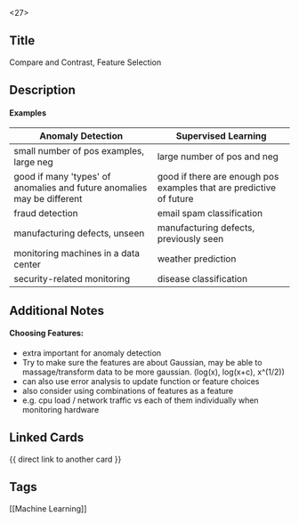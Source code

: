 <27>

## Title

Compare and Contrast, Feature Selection

## Description

#### Examples

| Anomaly Detection | Supervised Learning |
| --- | --- |
| small number of pos examples, large neg | large number of pos and neg |
| good if many 'types' of anomalies and future anomalies may be different | good if there are enough pos examples that are predictive of future |
| fraud detection | email spam classification |
| manufacturing defects, unseen | manufacturing defects, previously seen |
| monitoring machines in a data center| weather prediction |
| security-related monitoring | disease classification |

## Additional Notes

#### Choosing Features:

- extra important for anomaly detection
- Try to make sure the features are about Gaussian, may be able to massage/transform data to be more gaussian. (log(x), log(x+c), x^(1/2))
- can also use error analysis to update function or feature choices
- also consider using combinations of features as a feature
- e.g. cpu load / network traffic vs each of them individually when monitoring hardware

## Linked Cards

{{ direct link to another card }}

## Tags

[[Machine Learning]]
